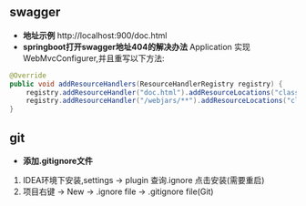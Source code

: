 ## swagger

* **地址示例** http://localhost:900/doc.html
* **springboot打开swagger地址404的解决办法** Application 实现 WebMvcConfigurer,并且重写以下方法:

``` java
@Override
public void addResourceHandlers(ResourceHandlerRegistry registry) {
    registry.addResourceHandler("doc.html").addResourceLocations("classpath:/META-INF/resources/");
    registry.addResourceHandler("/webjars/**").addResourceLocations("classpath:/META-INF/resources/webjars/");
}
```

## git
* **添加.gitignore文件** 
1. IDEA环境下安装,settings -> plugin 查询.ignore  点击安装(需要重启)
2. 项目右键 -> New -> .ignore file -> .gitignore file(Git) 
